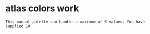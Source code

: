 # atlas colors work

    This manual palette can handle a maximum of 6 values. You have supplied 10

